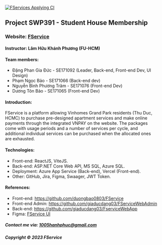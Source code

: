 [![FServices Applying CI](https://github.com/giaducdang03/FserviceWebApp/actions/workflows/CI-CD.yml/badge.svg?branch=main)](https://github.com/giaducdang03/FserviceWebApp/actions/workflows/CI-CD.yml)

## Project SWP391 - Student House Membership

### Website: [FService](https://fservices.vercel.app)

#### Instructor: Lâm Hữu Khánh Phương (FU-HCM)

#### Team members:

- Đặng Phan Gia Đức - SE171092 (Leader, Back-end, Front-end Dev, UI Design)
- Phạm Ngọc Bảo - SE171066 (Back-end dev)
- Nguyễn Bình Phương Trâm - SE171076 (Front-end Dev)
- Dương Tôn Bảo - SE171065 (Front-end Dev)

#### Introduction:

FService is a platform allowing Vinhomes Grand Park residents (Thu Duc, HCMC) to purchase pre-designed apartment services and make online payments through the integrated VNPAY on the website. The packages come with usage periods and a number of services per cycle, and additional individual services can be purchased when the allocated ones are exhausted.

#### Technologies:

- Front-end: ReactJS, ViteJS.
- Back-end: ASP.NET Core Web API, MS SQL, Azure SQL.
- Deployment: Azure App Service (Back-end), Vercel (Front-end).
- Other: GitHub, Jira, Figma, Swaager, JWT Token.

#### References:

- Front-end: https://github.com/duongbao0803/FService
- Front-end Admin: https://github.com/giaducdang03/FServiceWebAdmin
- Back-end: https://github.com/giaducdang03/FserviceWebApp
- Figma: [FService UI](https://www.figma.com/file/CleRjdHnXB8jfVlJiRP3lh/UI_StudentMemberShipCart?type=design&node-id=764%3A647&mode=design&t=0bGqF89ZE1R0Esnb-1)

##### Contact me via: 1005hanhphuc@gmail.com

##### Copyright &#169; 2023 FService
